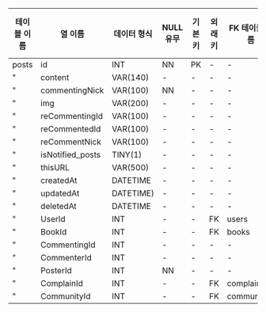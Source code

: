 테이블 이름| 열 이름| 데이터 형식| NULL 유무| 기본 키| 외래키| FK 테이블 이름| FK 열이름
---|---|---|---|---|---|---|---|
posts| id| INT| NN| PK| -| -| -
"| content| VAR(140)| -| -| -| -| -
"| commentingNick| VAR(100)| NN| -| -| -| -
"| img| VAR(200)| -| -| -| -| -
"| reCommentingId| VAR(100)| -| -| -| -| -
"| reCommentedId| VAR(100)| -| -| -| -| -
"| reCommentNick| VAR(100)| -| -| -| -| -
"| isNotified_posts| TINY(1)| -| -| -| -| -
"| thisURL| VAR(500)| -| -| -| -| -
"| createdAt| DATETIME| -| -| -| -| -
"| updatedAt| DATETIME)| -| -| -| -| -
"| deletedAt| DATETIME| -| -| -| -| -
"| UserId| INT| -| -| FK| users| -
"| BookId| INT| -| -| FK| books| -
"| CommentingId| INT| -| -| -| -| -
"| CommenterId| INT| -| -| -| -| -
"| PosterId| INT| NN| -| -| -| -
"| ComplainId| INT| -| -| FK| complains| -
"| CommunityId| INT| -| -| FK| communities| -
